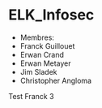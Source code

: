# ELK_Infosec

- Membres:
 - Franck Guillouet
 - Erwan Crand
 - Erwan Metayer
 - Jim Sladek
 - Christopher Angloma

Test Franck 3 
